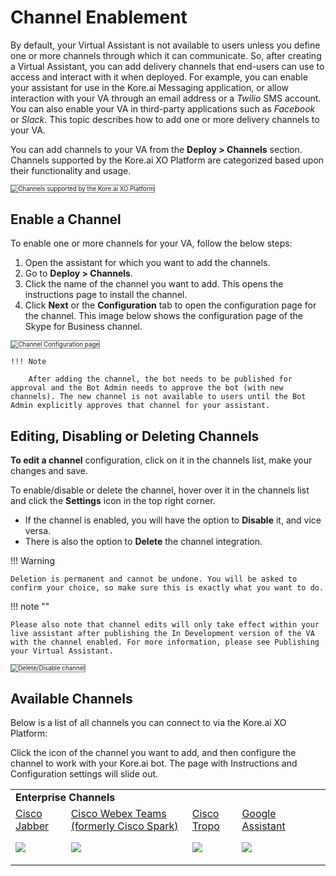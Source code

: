 # Channel Enablement


By default, your Virtual Assistant is not available to users unless you define one or more channels through which it can communicate. So, after creating a Virtual Assistant, you can add delivery channels that end-users can use to access and interact with it when deployed. For example, you can enable your assistant for use in the Kore.ai Messaging application, or allow interaction with your VA through an email address or a _Twilio_ SMS account. You can also enable your VA in third-party applications such as _Facebook_ or _Slack_. This topic describes how to add one or more delivery channels to your VA.

You can add channels to your VA from the **Deploy > Channels** section. Channels supported by the Kore.ai XO Platform are categorized based upon their functionality and usage.

<img src="../images/channel-enablement-img1-channels-list.png" alt="Channels supported by the Kore.ai XO Platform" title="Channels supported by the Kore.ai XO Platform" style="border: 1px solid gray; zoom:70%;">


## Enable a Channel

To enable one or more channels for your VA, follow the below steps:

1. Open the assistant for which you want to add the channels.
2. Go to **Deploy > Channels**.
3. Click the name of the channel you want to add. This opens the instructions page to install the channel.
4. Click **Next** or the **Configuration** tab to open the configuration page for the channel. This image below shows the configuration page of the Skype for Business channel.  
<img src="../images/channel-enablement-img2-instructions.png" alt="Channel Configuration page" title="Channel Configuration page" style="border: 1px solid gray; zoom:70%;">

    !!! Note
   
        After adding the channel, the bot needs to be published for approval and the Bot Admin needs to approve the bot (with new channels). The new channel is not available to users until the Bot Admin explicitly approves that channel for your assistant.


## Editing, Disabling or Deleting Channels

**To edit a channel** configuration, click on it in the channels list, make your changes and save.

To enable/disable or delete the channel, hover over it in the channels list and click the **Settings** icon in the top right corner.

* If the channel is enabled, you will have the option to **Disable** it, and vice versa.
* There is also the option to **Delete** the channel integration.

!!! Warning

    Deletion is permanent and cannot be undone. You will be asked to confirm your choice, so make sure this is exactly what you want to do.


!!! note ""

    Please also note that channel edits will only take effect within your live assistant after publishing the In Development version of the VA with the channel enabled. For more information, please see Publishing your Virtual Assistant.

<img src="../images/channel-enablement-img3-delete-disable-channel.png" alt="Delete/Disable channel" title="Delete/Disable channel" style="border: 1px solid gray; zoom:70%;">


## Available Channels

Below is a list of all channels you can connect to via the Kore.ai XO Platform:

Click the icon of the channel you want to add, and then configure the channel to work with your Kore.ai bot. The page with Instructions and Configuration settings will slide out.

<table>
  <tr>
   <td colspan="5" ><strong>Enterprise Channels</strong>
   </td>
   <td>
   </td>
  </tr>


  <tr>
   <td><a href="../add-cisco-jabber-channel" target="_blank">Cisco Jabber</a>


   <a href="../add-cisco-jabber-channel" target="_blank"><img src="../images/logo1-jabber.png"></a>
   </td>


   <td><a href="../add-cisco-channel" target="_blank">Cisco Webex Teams (formerly Cisco Spark)</a>
     
   <a href="../add-cisco-channel" target="_blank"><img src="../images/logo2-cisco-webex-teams.png"></a>
   </td>


   <td><a href="../add-cisco-tropo-channel" target="_blank">Cisco Tropo</a>
     
   <a href="../add-cisco-tropo-channel" target="_blank"><img src="../images/logo3-tropo.png"></a>
   </td>


   <td><a href="../add-google-assistant-channel" target="_blank">Google Assistant</a>
     
   <a href="../add-google-assistant-channel" target="_blank"><img src="../images/logo4-google-assistant.png"></a>
   </td>
   <td>
   </td>
  </tr>
  
</table>